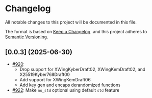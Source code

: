 # Changelog

All notable changes to this project will be documented in this file.

The format is based on [Keep a Changelog](https://keepachangelog.com/en/1.1.0/),
and this project adheres to [Semantic Versioning](https://semver.org/spec/v2.0.0.html).

## [0.0.3] (2025-06-30)

- [#920](https://github.com/cryspen/libcrux/pull/920):
  - Drop support for XWingKyberDraft02, XWingKemDraft02, and X25519Kyber768Draft00
  - Add support for XWingKemDraft06
  - Add key gen and encaps derandomized functions
- [#922](https://github.com/cryspen/libcrux/pull/922): Make `no_std` optional using default `std` feature
